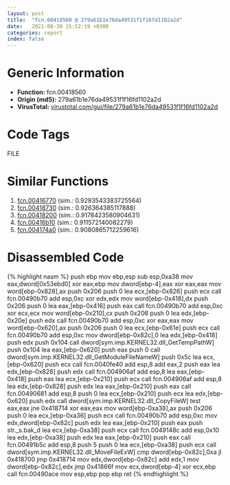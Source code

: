 ```yaml
---
layout: post
title:  "fcn.00418560 @ 279a61b1e76da49531f1f16fd1102a2d"
date:   2021-08-30 15:52:19 +0300
categories: report
index: false
---
```


# Generic Information
- **Function:** fcn.00418560
- **Origin (md5):** 279a61b1e76da49531f1f16fd1102a2d
- **VirusTotal:** [virustotal.com/gui/file/279a61b1e76da49531f1f16fd1102a2d][virustotal_ref]

# Code Tags
<span class="tag" id="FILE">FILE</span>


# Similar Functions

1. [fcn.00416770][similar_1_ref] (sim.: 0.9293543383725564)
2. [fcn.00418730][similar_2_ref] (sim.: 0.926364385117888)
3. [fcn.00418200][similar_3_ref] (sim.: 0.9178423580904631)
4. [fcn.00416b10][similar_4_ref] (sim.: 0.911572140082279)
5. [fcn.004174a0][similar_5_ref] (sim.: 0.9080865712259616)


# Disassembled Code

{% highlight nasm %}
push ebp
mov ebp,esp
sub esp,0xa38
mov eax,dword[0x53ebd0]
xor eax,ebp
mov dword[ebp-4],eax
xor eax,eax
mov word[ebp-0x828],ax
push 0x206
push 0
lea ecx,[ebp-0x826]
push ecx
call fcn.00490b70
add esp,0xc
xor edx,edx
mov word[ebp-0x418],dx
push 0x206
push 0
lea eax,[ebp-0x416]
push eax
call fcn.00490b70
add esp,0xc
xor ecx,ecx
mov word[ebp-0x210],cx
push 0x206
push 0
lea edx,[ebp-0x20e]
push edx
call fcn.00490b70
add esp,0xc
xor eax,eax
mov word[ebp-0x620],ax
push 0x206
push 0
lea ecx,[ebp-0x61e]
push ecx
call fcn.00490b70
add esp,0xc
mov dword[ebp-0x82c],0
lea edx,[ebp-0x418]
push edx
push 0x104
call dword[sym.imp.KERNEL32.dll_GetTempPathW]
push 0x104
lea eax,[ebp-0x620]
push eax
push 0
call dword[sym.imp.KERNEL32.dll_GetModuleFileNameW]
push 0x5c
lea ecx,[ebp-0x620]
push ecx
call fcn.0040fe40
add esp,8
add eax,2
push eax
lea edx,[ebp-0x828]
push edx
call fcn.004906af
add esp,8
lea eax,[ebp-0x418]
push eax
lea ecx,[ebp-0x210]
push ecx
call fcn.004906af
add esp,8
lea edx,[ebp-0x828]
push edx
lea eax,[ebp-0x210]
push eax
call fcn.00490681
add esp,8
push 0
lea ecx,[ebp-0x210]
push ecx
lea edx,[ebp-0x620]
push edx
call dword[sym.imp.KERNEL32.dll_CopyFileW]
test eax,eax
jne 0x418714
xor eax,eax
mov word[ebp-0xa38],ax
push 0x206
push 0
lea ecx,[ebp-0xa36]
push ecx
call fcn.00490b70
add esp,0xc
mov edx,dword[ebp-0x82c]
push edx
lea eax,[ebp-0x210]
push eax
push str._s.bak_d
lea ecx,[ebp-0xa38]
push ecx
call fcn.0049148c
add esp,0x10
lea edx,[ebp-0xa38]
push edx
lea eax,[ebp-0x210]
push eax
call fcn.00491b5c
add esp,8
push 5
push 0
lea ecx,[ebp-0xa38]
push ecx
call dword[sym.imp.KERNEL32.dll_MoveFileExW]
cmp dword[ebp-0x82c],0xa
jl 0x418700
jmp 0x418714
mov edx,dword[ebp-0x82c]
add edx,1
mov dword[ebp-0x82c],edx
jmp 0x41866f
mov ecx,dword[ebp-4]
xor ecx,ebp
call fcn.00490ace
mov esp,ebp
pop ebp
ret
{% endhighlight %}


[similar_1_ref]: /report/fcn.00416770@279a61b1e76da49531f1f16fd1102a2d
[similar_2_ref]: /report/fcn.00418730@279a61b1e76da49531f1f16fd1102a2d
[similar_3_ref]: /report/fcn.00418200@279a61b1e76da49531f1f16fd1102a2d
[similar_4_ref]: /report/fcn.00416b10@279a61b1e76da49531f1f16fd1102a2d
[similar_5_ref]: /report/fcn.004174a0@279a61b1e76da49531f1f16fd1102a2d
[virustotal_ref]: https://www.virustotal.com/gui/file/279a61b1e76da49531f1f16fd1102a2d